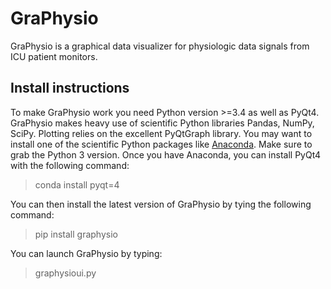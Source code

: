 # GraPhysio
GraPhysio is a graphical data visualizer for physiologic data signals from ICU patient monitors.

## Install instructions
To make GraPhysio work you need Python version >=3.4 as well as PyQt4. GraPhysio makes heavy use of scientific Python libraries Pandas, NumPy, SciPy.
Plotting relies on the excellent PyQtGraph library.
You may want to install one of the scientific Python packages like [Anaconda](https://www.continuum.io/downloads). Make sure to grab the Python 3 version.
Once you have Anaconda, you can install PyQt4 with the following command:

> conda install pyqt=4

You can then install the latest version of GraPhysio by tying the following command:

> pip install graphysio

You can launch GraPhysio by typing:

> graphysioui.py
